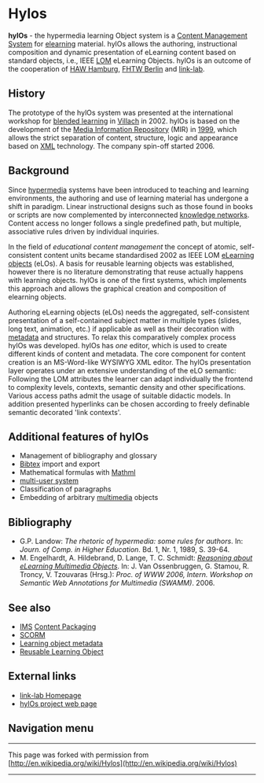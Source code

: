 

# Hylos

**hylOs** - the hypermedia learning Object system is a [Content Management System](http://en.wikipedia.org/wiki/Content_Management_System "Content Management System") for [elearning](http://en.wikipedia.org/wiki/Elearning "Elearning") material. hylOs allows the authoring, instructional composition and dynamic presentation of eLearning content based on standard objects, i.e., IEEE [LOM](http://en.wikipedia.org/wiki/Learning_Object_Metadata "Learning Object Metadata") eLearning Objects. hylOs is an outcome of the cooperation of [HAW Hamburg](http://en.wikipedia.org/wiki/HAW_Hamburg "HAW Hamburg"), [FHTW Berlin](http://en.wikipedia.org/wiki/Fachhochschule_f%C3%BCr_Technik_und_Wirtschaft_Berlin "Fachhochschule für Technik und Wirtschaft Berlin") and [link-lab](http://www.link-lab.net).

## History

The prototype of the hylOs system was presented at the international workshop for [blended learning](http://en.wikipedia.org/wiki/Blended_learning "Blended learning") in [Villach](http://en.wikipedia.org/wiki/Villach "Villach") in 2002. hylOs is based on the development of the [Media Information Repository](http://en.wikipedia.org/w/index.php?title=Media_Information_Repository&action=edit&redlink=1 "Media Information Repository (page does not exist)") (MIR) in [1999](http://en.wikipedia.org/wiki/1999 "1999"), which allows the strict separation of content, structure, logic and appearance based on [XML](http://en.wikipedia.org/wiki/XML "XML") technology. The company spin-off started 2006.

## Background

Since [hypermedia](http://en.wikipedia.org/wiki/Hypermedia "Hypermedia") systems have been introduced to teaching and learning environments, the authoring and use of learning material has undergone a shift in paradigm. Linear instructional designs such as those found in books or scripts are now complemented by interconnected [knowledge networks](http://en.wikipedia.org/w/index.php?title=Knowledge_networks&action=edit&redlink=1 "Knowledge networks (page does not exist)"). Content access no longer follows a single predefined path, but multiple, associative rules driven by individual inquiries.

In the field of _educational content management_ the concept of atomic, self-consistent content units became standardised 2002 as IEEE LOM [eLearning objects](http://en.wikipedia.org/wiki/Learning_object "Learning object") (eLOs). A basis for reusable learning objects was established, however there is no literature demonstrating that reuse actually happens with learning objects. hylOs is one of the first systems, which implements this approach and allows the graphical creation and composition of elearning objects.

Authoring eLearning objects (eLOs) needs the aggregated, self-consistent presentation of a self-contained subject matter in multiple types (slides, long text, animation, etc.) if applicable as well as their decoration with [metadata](http://en.wikipedia.org/wiki/Metadata "Metadata") and structures. To relax this comparatively complex process hylOs was developed. hylOs has _one_ editor, which is used to create different kinds of content and metadata. The core component for content creation is an MS-Word-like WYSIWYG XML editor. The hylOs presentation layer operates under an extensive understanding of the eLO semantic: Following the LOM attributes the learner can adapt individually the frontend to complexity levels, contexts, semantic density and other specifications. Various access paths admit the usage of suitable didactic models. In addition presented hyperlinks can be chosen according to freely definable semantic decorated 'link contexts'.

## Additional features of hylOs

- Management of bibliography and glossary
- [Bibtex](http://en.wikipedia.org/wiki/Bibtex "Bibtex") import and export
- Mathematical formulas with [Mathml](http://en.wikipedia.org/wiki/Mathml "Mathml")
- [multi-user system](http://en.wikipedia.org/wiki/Multi-user "Multi-user")
- Classification of paragraphs
- Embedding of arbitrary [multimedia](http://en.wikipedia.org/wiki/Multimedia "Multimedia") objects

## Bibliography

- G.P. Landow: _The rhetoric of hypermedia: some rules for authors_. In: _Journ. of Comp. in Higher Education_. Bd. 1, Nr. 1, 1989, S. 39-64.
- M. Engelhardt, A. Hildebrand, D. Lange, T. C. Schmidt: [_Reasoning about eLearning Multimedia Objects_](http://image.ntua.gr/swamm2006/resources/paper06.pdf). In: J. Van Ossenbruggen, G. Stamou, R. Troncy, V. Tzouvaras (Hrsg.): _Proc. of WWW 2006, Intern. Workshop on Semantic Web Annotations for Multimedia (SWAMM)_. 2006.

## See also

- [IMS](http://en.wikipedia.org/wiki/IMS_Global "IMS Global") [Content Packaging](http://en.wikipedia.org/wiki/Content_package "Content package")
- [SCORM](http://en.wikipedia.org/wiki/SCORM "SCORM")
- [Learning object metadata](http://en.wikipedia.org/wiki/Learning_object_metadata "Learning object metadata")
- [Reusable Learning Object](http://en.wikipedia.org/wiki/Learning_object "Learning object")

## External links

- [link-lab Homepage](http://www.link-lab.net)
- [hylOs project web page](http://www.hylos.org)

## Navigation menu

* * *
This page was forked with permission from [http://en.wikipedia.org/wiki/Hylos](http://en.wikipedia.org/wiki/Hylos)
* * *
